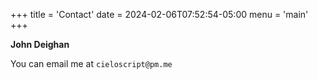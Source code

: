 +++
title = 'Contact'
date = 2024-02-06T07:52:54-05:00
menu = 'main'
+++

**John Deighan**

You can email me at `cieloscript@pm.me`

